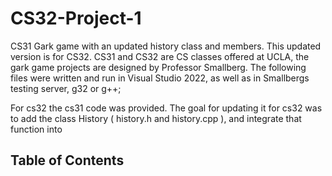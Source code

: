 # CS32-Project-1
CS31 Gark game with an updated history class and members. This updated version is for CS32. 
CS31 and CS32 are CS classes offered at UCLA, the gark game projects are designed by Professor Smallberg.
The following files were written and run in Visual Studio 2022, as well as in Smallbergs testing server, g32 or g++;

For cs32 the cs31 code was provided. The goal for updating it for cs32 was to add the class History ( history.h and history.cpp ),
and integrate that function into 

## Table of Contents
